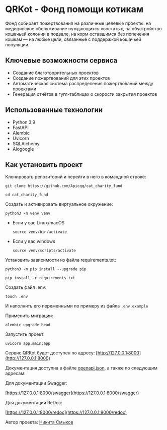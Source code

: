 # QRKot - Фонд помощи котикам


Фонд собирает пожертвования на различные целевые проекты: на медицинское обслуживание нуждающихся хвостатых, на обустройство кошачьей колонии в подвале, на корм оставшимся без попечения кошкам — на любые цели, связанные с поддержкой кошачьей популяции.

## Ключевые возможности сервиса
- Создание благотворительных проектов
- Создание пожертвований для этих проектов
- Автоматическая система распределения пожертвований между проектами
- Генерация отчётов в гугл-таблицах о скорости закрытия проектов

## Использованные технологии
- Python 3.9
- FastAPI
- Alembic
- Uvicorn
- SQLAlchemy
- Aiogoogle

## Как установить проект

Клонировать репозиторий и перейти в него в командной строке:

```
git clone https://github.com/Apicqq/cat_charity_fund
```

```
cd cat_charity_fund
```

Создать и активировать виртуальное окружение:

```
python3 -m venv venv
```

* Если у вас Linux/macOS

    ```
    source venv/bin/activate
    ```

* Если у вас windows

    ```
    source venv/scripts/activate
    ```

Установить зависимости из файла requirements.txt:

```
python3 -m pip install --upgrade pip
```

```
pip install -r requirements.txt
```

Создать файл .env:
```
touch .env
```

И наполнить его переменными по примеру из файла `.env.example`

Применить миграции:

```
alembic upgrade head
```

Запустить проект:
```
uvicorn app.main:app
```

Сервис QRKot будет доступен по адресу:  [http://127.0.0.1:8000](http://127.0.0.1:8000)

Документация доступна в файле [openapi.json](https://github.com/Apicqq/cat_charity_fund/blob/master/openapi.json), а также по следующим адресам:


Для документации Swagger:

[https://127.0.0.1:8000/swagger](https://127.0.0.1:8000/swagger)


Для документации ReDoc:

[https://127.0.0.1:8000/redoc](https://127.0.0.1:8000/redoc)


Автор проекта: [Никита Смыков](https://github.com/Apicqq)